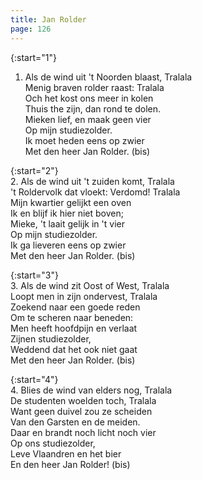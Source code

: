 ```yaml
---
title: Jan Rolder
page: 126
---  
```


{:start="1"}  
1. Als de wind uit 't Noorden blaast, Tralala  
Menig braven rolder raast: Tralala  
Och het kost ons meer in kolen  
Thuis the zijn, dan rond te dolen.  
Mieken lief, en maak geen vier  
Op mijn studiezolder.  
Ik moet heden eens op zwier  
Met den heer Jan Rolder. (bis)  


{:start="2"}  
2. Als de wind uit 't zuiden komt, Tralala  
't Roldervolk dat vloekt: Verdomd! Tralala  
Mijn kwartier gelijkt een oven  
Ik en blijf ik hier niet boven;  
Mieke, 't laait gelijk in 't vier  
Op mijn studiezolder.  
Ik ga lieveren eens op zwier  
Met den heer Jan Rolder. (bis)  


{:start="3"}  
3. Als de wind zit Oost of West, Tralala  
Loopt men in zijn ondervest, Tralala  
Zoekend naar een goede reden  
Om te scheren naar beneden:  
Men heeft hoofdpijn en verlaat  
Zijnen studiezolder,  
Weddend dat het ook niet gaat  
Met den heer Jan Rolder. (bis)  


{:start="4"}  
4. Blies de wind van elders nog, Tralala  
De studenten woelden toch, Tralala  
Want geen duivel zou ze scheiden  
Van den Garsten en de meiden.  
Daar en brandt noch licht noch vier  
Op ons studiezolder,  
Leve Vlaandren en het bier  
En den heer Jan Rolder! (bis)  